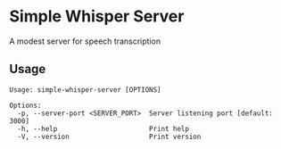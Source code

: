 # Simple Whisper Server
A modest server for speech transcription

## Usage

```
Usage: simple-whisper-server [OPTIONS]

Options:
  -p, --server-port <SERVER_PORT>  Server listening port [default: 3000]
  -h, --help                       Print help
  -V, --version                    Print version
```